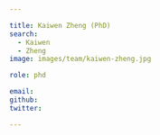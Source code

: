 ```yaml
---

title: Kaiwen Zheng (PhD)
search:
  - Kaiwen
  - Zheng
image: images/team/kaiwen-zheng.jpg

role: phd

email:  
github:  
twitter:  

---
```

